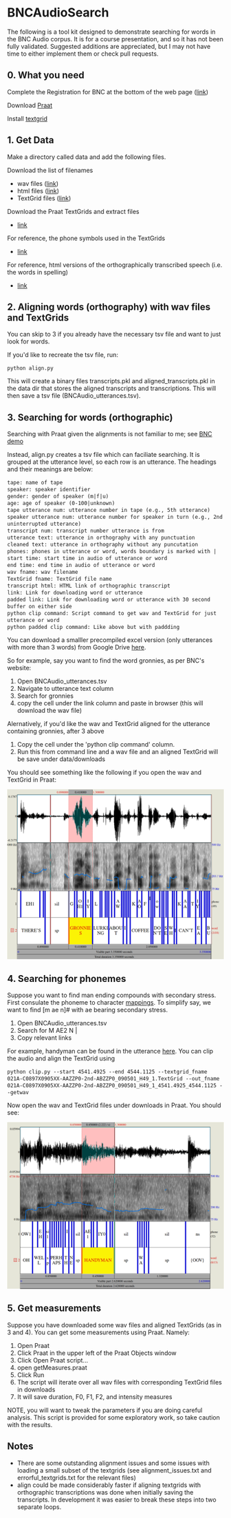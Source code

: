 
# BNCAudioSearch

The following is a tool kit designed to demonstrate 
searching for words in the BNC Audio corpus. It is for a course 
presentation, and so it has not been fully validated. Suggested additions 
are appreciated, but I may not have time to either implement them or 
check pull requests. 

## 0. What you need 

Complete the Registration for BNC at the bottom of the web page ([link](http://www.phon.ox.ac.uk/AudioBNC))  

Download [Praat](https://www.fon.hum.uva.nl/praat/)

Install [textgrid](https://github.com/kylebgorman/textgrid)

## 1. Get Data

Make a directory called data and add the following files.

Download the list of filenames 

- wav files ([link](http://bnc.phon.ox.ac.uk/filelist-wav.txt))
- html files ([link](http://bnc.phon.ox.ac.uk/filelist-html.txt)) 
- TextGrid files ([link](http://bnc.phon.ox.ac.uk/filelist-textgrid.txt))

Download the Praat TextGrids and extract files

- [link](https://reshare.ukdataservice.ac.uk/851496/)

For reference, the phone symbols used in the TextGrids

- [link](http://www.phon.ox.ac.uk/files/docs/BNC_transcription_alphabet.html)

For reference, html versions of the orthographically transcribed speech (i.e. the words in spelling)

- [link](http://bnc.phon.ox.ac.uk/transcripts-html/)


## 2. Aligning words (orthography) with wav files and TextGrids

You can skip to 3 if you already have the necessary tsv file and want to just look 
for words.  

If you'd like to recreate the tsv file, run:

```
python align.py 
```

This will create a binary files transcripts.pkl and aligned\_transcripts.pkl in the data dir that stores the aligned 
transcripts and transcriptions. This will then save a tsv file (BNCAudio\_utterances.tsv).

## 3. Searching for words (orthographic)

Searching with Praat given the alignments is not familiar to me; see [BNC demo](http://www.phon.ox.ac.uk/jcoleman/PraatSearch.html)

Instead, align.py creates a tsv file which can faciliate searching. It is grouped at the utterance level, so each row is an utterance. The headings and their meanings are below:

```
tape: name of tape
speaker: speaker identifier
gender: gender of speaker (m|f|u)
age: age of speaker (0-100|unknown)
tape utterance num: utterance number in tape (e.g., 5th utterance)
speaker utterance num: utterance number for speaker in turn (e.g., 2nd uninterrupted utterance)
transcript num: transcript number utterance is from
utterance text: utterance in orthography with any punctuation
cleaned text: utterance in orthography without any puncutation
phones: phones in utterance or word, words boundary is marked with |
start time: start time in audio of utterance or word
end time: end time in audio of utterance or word 
wav fname: wav filename
TextGrid fname: TextGrid file name
transcript html: HTML link of orthographic transcript
link: Link for downloading word or utterance
padded link: Link for downloading word or utterance with 30 second buffer on either side
python clip command: Script command to get wav and TextGrid for just utterance or word
python padded clip command: Like above but with paddding
```

You can download a smalller precompiled excel version (only utterances with more than 3 words) from Google Drive [here](https://docs.google.com/spreadsheets/d/19D7f3QQ9fAInnzMtf_sQA2fraPWC72dY/edit?usp=sharing&ouid=109651103446022413279&rtpof=true&sd=true).

So for example, say you want to find the word gronnies, as per BNC's website:

1. Open BNCAudio\_utterances.tsv
2. Navigate to utterance text column
3. Search for gronnies
4. copy the cell under the link column and paste in browser (this will download the 
wav file)

Alernatively, if you'd like the wav and TextGrid aligned for the utterance containing 
gronnies, after 3 above

1. Copy the cell under the 'python clip command' column. 
2. Run this from command line and a wav file and an aligned TextGrid will be save under data/downloads

You should see something like the following if you open the wav and TextGrid in Praat:


![gronnies](figures/gronnies.png)

## 4. Searching for phonemes

Suppose you want to find man ending compounds with secondary stress. First consulate the 
phoneme to character [mappings](http://www.phon.ox.ac.uk/files/docs/BNC_transcription_alphabet.html). To simplify say, we want to find [m ae n]# with ae bearing secondary stress.

1. Open BNCAudio\_utterances.tsv
2. Search for M AE2 N |
3. Copy relevant links

For example, handyman can be found in the utterance [here](http://bnc.phon.ox.ac.uk/data/021A-C0897X0905XX-AAZZP0-2nd-ABZZP0.wav?t=4541.4925,4544.1125). You can clip the audio and align 
the TextGrid using 

```
python clip.py --start 4541.4925 --end 4544.1125 --textgrid_fname 021A-C0897X0905XX-AAZZP0-2nd-ABZZP0_090501_H49_1.TextGrid --out_fname 021A-C0897X0905XX-AAZZP0-2nd-ABZZP0_090501_H49_1_4541.4925_4544.1125 --getwav
```

Now open the wav and TextGrid files under downloads in Praat. You should see:

![handyman](figures/handyman.png)

## 5. Get measurements

Suppose you have downloaded some wav files and aligned TextGrids (as in 3 and 4). You
can get some measurements using Praat. Namely: 

1. Open Praat
2. Click Praat in the upper left of the Praat Objects window
3. Click Open Praat script...
4. open getMeasures.praat
5. Click Run
6. The script will iterate over all wav files with corresponding TextGrid files in downloads
6. It will save duration, F0, F1, F2, and intensity measures 

NOTE, you will want to tweak the parameters if you are doing careful analysis. This script
is provided for some exploratory work, so take caution with the results.  

## Notes
- There are some outstanding alignment issues and some issues with loading a small subset 
        of the textgrids (see alignment_issues.txt and errorful_textgrids.txt for 
        the relevant files)
- align could be made considerably faster if aligning textgrids with orthographic transcriptions was done when initially saving the transcripts. In development it was easier to break these steps into two separate loops. 
